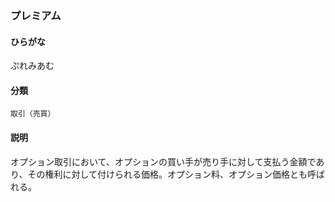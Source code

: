 <div style="display:none;">

## [あ行](securities-terms?id=あ行)
## [か行](securities-terms?id=か行)
## [さ行](securities-terms?id=さ行)
## [た行](securities-terms?id=た行)
## [な行](securities-terms?id=な行)
## [は行](securities-terms?id=は行)

</div>

### プレミアム

#### ひらがな

ぷれみあむ

#### 分類

`取引（売買）`

#### 説明

オプション取引において、オプションの買い手が売り手に対して支払う金額であり、その権利に対して付けられる価格。オプション料、オプション価格とも呼ばれる。

<div style="display:none;">

## [ま行](securities-terms?id=ま行)
## [や行](securities-terms?id=や行)
## [ら行](securities-terms?id=ら行)
## [わ行](securities-terms?id=わ行)
## [英数字・記号](securities-terms?id=英数字・記号)

</div>

